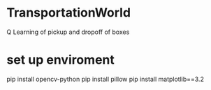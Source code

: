 # TransportationWorld
Q Learning of pickup and dropoff of boxes

# set up enviroment
pip install opencv-python
pip install pillow
pip install matplotlib==3.2
